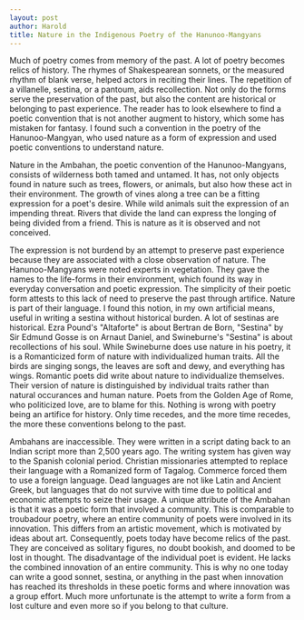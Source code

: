 ```yaml
---
layout: post
author: Harold
title: Nature in the Indigenous Poetry of the Hanunoo-Mangyans 
---
```


Much of poetry comes from memory of the past. A lot of poetry becomes relics of history. The rhymes of Shakespearean sonnets, or the measured rhythm of blank verse, helped actors in reciting their lines. The repetition of a villanelle, sestina, or a pantoum, aids recollection. Not only do the forms serve the preservation of the past, but also the content are historical or belonging to past experience. The reader has to look elsewhere to find a poetic convention that is not another augment to history, which some has mistaken for fantasy. I found such a convention in the poetry of the Hanunoo-Mangyan, who used nature as a form of expression and used poetic conventions to understand nature. 

Nature in the Ambahan, the poetic convention of the Hanunoo-Mangyans, consists of wilderness both tamed and untamed. It has, not only objects found in nature such as trees, flowers, or animals, but also how these act in their environment. The growth of vines along a tree can be a fitting expression for a poet's desire. While wild animals suit the expression of an impending threat. Rivers that divide the land can express the longing of being divided from a friend. This is nature as it is observed and not conceived. 

The expression is not burdend by an attempt to preserve past experience because they are associated with a close observation of nature. The Hanunoo-Mangyans were noted experts in vegetation. They gave the names to the life-forms in their environment, which found its way in everyday conversation and poetic expression. The simplicity of their poetic form attests to this lack of need to preserve the past through artifice. Nature is part of their language. I found this notion, in my own artificial means, useful in writing a sestina without historical burden. A lot of sestinas are historical. Ezra Pound's "Altaforte" is about Bertran de Born, "Sestina" by Sir Edmund Gosse is on Arnaut Daniel, and Swineburne's "Sestina" is about recollections of his soul. While Swineburne does use nature in his poetry, it is a Romanticized form of nature with individualized human traits. All the birds are singing songs, the leaves are soft and dewy, and everything has wings. Romantic poets did write about nature to individualize themselves. Their version of nature is distinguished by individual traits rather than natural occurances and human nature. Poets from the Golden Age of Rome, who politicized love, are to blame for this. Nothing is wrong with poetry being an artifice for history. Only time recedes, and the more time recedes, the more these conventions belong to the past. 

Ambahans are inaccessible. They were written in a script dating back to an Indian script more than 2,500 years ago. The writing system has given way to the Spanish colonial period. Christian missionaries attempted to replace their language with a Romanized form of Tagalog. Commerce forced them to use a foreign language. Dead languages are not like Latin and Ancient Greek, but languages that do not survive with time due to political and economic attempts to seize their usage. A unique attribute of the Ambahan is that it was a poetic form that involved a community. This is comparable to troubadour poetry, where an entire community of poets were involved in its innovation. This differs from an artistic movement, which is motivated by ideas about art. Consequently, poets today have become relics of the past. They are conceived as solitary figures, no doubt bookish, and doomed to be lost in thought. The disadvantage of the individual poet is evident. He lacks the combined innovation of an entire community. This is why no one today can write a good sonnet, sestina, or anything in the past when innovation has reached its thresholds in these poetic forms and where innovation was a group effort. Much more unfortunate is the attempt to write a form from a lost culture and even more so if you belong to that culture.  

		